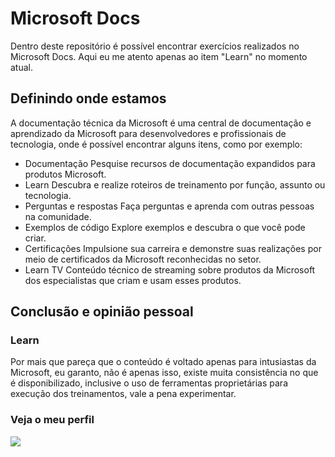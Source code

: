 # Microsoft Docs

Dentro deste repositório é possível encontrar exercícios realizados no Microsoft Docs. Aqui eu me atento apenas ao item "Learn" no momento atual.

## Definindo onde estamos

A documentação técnica da Microsoft é uma central de documentação e aprendizado da Microsoft para desenvolvedores e profissionais de tecnologia, onde é possível encontrar alguns itens, como por exemplo:

- Documentação
Pesquise recursos de documentação expandidos para produtos Microsoft.
- Learn
Descubra e realize roteiros de treinamento por função, assunto ou tecnologia.
- Perguntas e respostas
Faça perguntas e aprenda com outras pessoas na comunidade.
- Exemplos de código
Explore exemplos e descubra o que você pode criar.
- Certificações
Impulsione sua carreira e demonstre suas realizações por meio de certificados da Microsoft reconhecidas no setor.
- Learn TV
Conteúdo técnico de streaming sobre produtos da Microsoft dos especialistas que criam e usam esses produtos.

## Conclusão e opinião pessoal

### Learn

Por mais que pareça que o conteúdo é voltado apenas para intusiastas da Microsoft, eu garanto, não é apenas isso, existe muita consistência no que é disponibilizado, inclusive o uso de ferramentas proprietárias para execução dos treinamentos, vale a pena experimentar.

### Veja o meu perfil

<a href="https://docs.microsoft.com/pt-br/users/major-menphis/" target="_blank"><img src="https://img.shields.io/badge/Microsoft_Learn-258ffa?style=for-the-badge&logo=microsoft&logoColor=white" target="_blank"></a>
